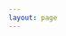 ```yaml
---
layout: page
---
```


<script setup>
import {
  VPTeamPage,
  VPTeamPageTitle,
  VPTeamMembers,
  VPTeamPageSection,
} from 'vitepress/theme'

const coreMembers = [
  {
    avatar: '/favicon.png',
    name: '三毛笔记',
    title: '创建者',
    links: [
      { icon: 'github', link: 'https://github.com/dinglou/learn-go' },
      // { icon: '🌐', link: 'https://aboss.top' },
      // { icon: 'discord', link: 'https://twitter.com/youyuxi' },
    ],
  },
  // {
  //   avatar: 'https://www.github.com/kiaking.png',
  //   name: 'Kia King Ishii',
  //   title: 'Developer',
  //   links: [
  //     { icon: 'github', link: 'https://github.com/kiaking' },
  //     { icon: 'twitter', link: 'https://twitter.com/KiaKing85' },
  //   ],
  // },
]

const partners = [
  {
    avatar: '/favicon.png',
    name: '三毛笔记',
    title: '创建者',
    links: [
      { icon: 'github', link: 'https://github.com/dinglou/learn-go' },
      // { icon: '🌐', link: 'https://aboss.top' },
    ],
  },
  // {
  //   avatar: 'https://www.github.com/kiaking.png',
  //   name: 'Kia King Ishii',
  //   title: 'Developer',
  //   links: [
  //     { icon: 'github', link: 'https://github.com/kiaking' },
  //     { icon: 'twitter', link: 'https://twitter.com/KiaKing85' },
  //   ],
  // },
]
</script>

<VPTeamPage>
  <VPTeamPageTitle>
    <template #title>我们的团队</template>
    <template #lead>
    哈哈哈，没有团队，就我一个人...
    </template>
  </VPTeamPageTitle>
  <VPTeamMembers size="medium" :members="coreMembers" />
  <VPTeamPageSection>
    <template #title>合作伙伴</template>
    <template #lead>
    这是我们的合作伙伴。
    </template>
    <template #members>
      <VPTeamMembers size="small" :members="partners" />
    </template>
  </VPTeamPageSection>
</VPTeamPage>
